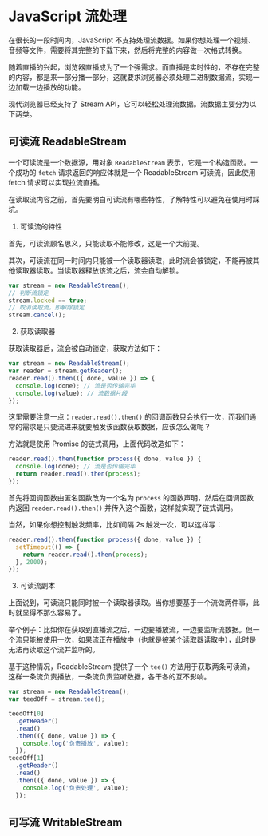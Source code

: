 # JavaScript 流处理

在很长的一段时间内，JavaScript 不支持处理流数据。如果你想处理一个视频、音频等文件，需要将其完整的下载下来，然后将完整的内容做一次格式转换。

随着直播的兴起，浏览器直播成为了一个强需求。而直播是实时性的，不存在完整的内容，都是来一部分播一部分，这就要求浏览器必须处理二进制数据流，实现一边加载一边播放的功能。

现代浏览器已经支持了 Stream API，它可以轻松处理流数据。流数据主要分为以下两类。

## 可读流 ReadableStream

一个可读流是一个数据源，用对象 `ReadableStream` 表示，它是一个构造函数。一个成功的 `fetch` 请求返回的响应体就是一个 ReadableStream 可读流，因此使用 fetch 请求可以实现拉流直播。

在读取流内容之前，首先要明白可读流有哪些特性，了解特性可以避免在使用时踩坑。

1. 可读流的特性

首先，可读流顾名思义，只能读取不能修改，这是一个大前提。

其次，可读流在同一时间内只能被一个读取器读取，此时流会被锁定，不能再被其他读取器读取。当读取器释放该流之后，流会自动解锁。

```js
var stream = new ReadableStream();
// 判断流锁定
stream.locked == true;
// 取消读取流，即解除锁定
stream.cancel();
```

2. 获取读取器

获取读取器后，流会被自动锁定，获取方法如下：

```js
var stream = new ReadableStream();
var reader = stream.getReader();
reader.read().then(({ done, value }) => {
  console.log(done); // 流是否传输完毕
  console.log(value); // 流数据片段
});
```

这里需要注意一点：`reader.read().then()` 的回调函数只会执行一次，而我们通常的需求是只要流进来就要触发该函数获取数据，应该怎么做呢？

方法就是使用 Promise 的链式调用，上面代码改造如下：

```js
reader.read().then(function process({ done, value }) {
  console.log(done); // 流是否传输完毕
  return reader.read().then(process);
});
```

首先将回调函数由匿名函数改为一个名为 `process` 的函数声明，然后在回调函数内返回 `reader.read().then()` 并传入这个函数，这样就实现了链式调用。

当然，如果你想控制触发频率，比如间隔 2s 触发一次，可以这样写：

```js
reader.read().then(function process({ done, value }) {
  setTimeout(() => {
    return reader.read().then(process);
  }, 2000);
});
```

3. 可读流副本

上面说到，可读流只能同时被一个读取器读取。当你想要基于一个流做两件事，此时就显得不那么容易了。

举个例子：比如你在获取到直播流之后，一边要播放流，一边要监听流数据。但一个流只能被使用一次，如果流正在播放中（也就是被某个读取器读取中），此时是无法再读取这个流并监听的。

基于这种情况，ReadableStream 提供了一个 `tee()` 方法用于获取两条可读流，这样一条流负责播放，一条流负责监听数据，各干各的互不影响。

```js
var stream = new ReadableStream();
var teedOff = stream.tee();

teedOff[0]
  .getReader()
  .read()
  .then(({ done, value }) => {
    console.log('负责播放', value);
  });
teedOff[1]
  .getReader()
  .read()
  .then(({ done, value }) => {
    console.log('负责处理', value);
  });
```

## 可写流 WritableStream
